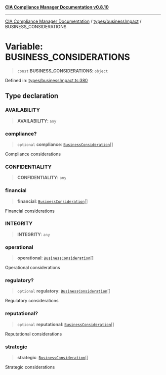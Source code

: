 [**CIA Compliance Manager Documentation v0.8.10**](../../../README.md)

***

[CIA Compliance Manager Documentation](../../../modules.md) / [types/businessImpact](../README.md) / BUSINESS\_CONSIDERATIONS

# Variable: BUSINESS\_CONSIDERATIONS

> `const` **BUSINESS\_CONSIDERATIONS**: `object`

Defined in: [types/businessImpact.ts:380](https://github.com/Hack23/cia-compliance-manager/blob/680c1f0618a64f5e2a4571e2b2ee23d6baf8dc9d/src/types/businessImpact.ts#L380)

## Type declaration

### AVAILABILITY

> **AVAILABILITY**: `any`

### compliance?

> `optional` **compliance**: [`BusinessConsideration`](../interfaces/BusinessConsideration.md)[]

Compliance considerations

### CONFIDENTIALITY

> **CONFIDENTIALITY**: `any`

### financial

> **financial**: [`BusinessConsideration`](../interfaces/BusinessConsideration.md)[]

Financial considerations

### INTEGRITY

> **INTEGRITY**: `any`

### operational

> **operational**: [`BusinessConsideration`](../interfaces/BusinessConsideration.md)[]

Operational considerations

### regulatory?

> `optional` **regulatory**: [`BusinessConsideration`](../interfaces/BusinessConsideration.md)[]

Regulatory considerations

### reputational?

> `optional` **reputational**: [`BusinessConsideration`](../interfaces/BusinessConsideration.md)[]

Reputational considerations

### strategic

> **strategic**: [`BusinessConsideration`](../interfaces/BusinessConsideration.md)[]

Strategic considerations
